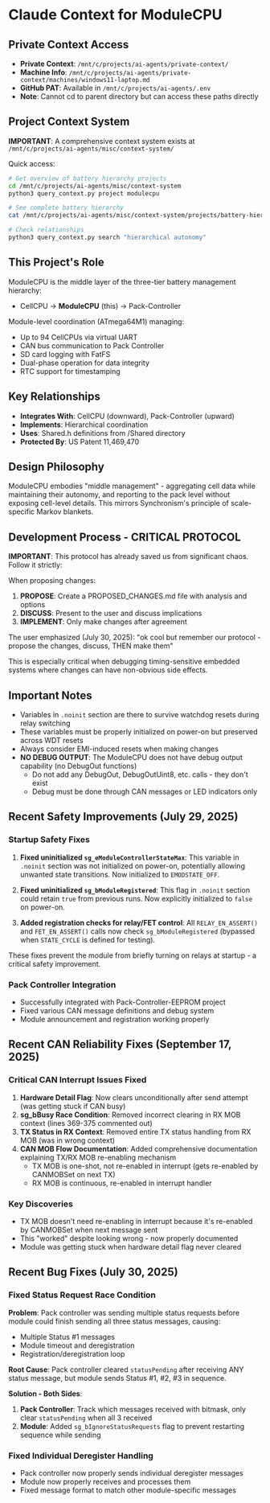 # Claude Context for ModuleCPU

## Private Context Access
- **Private Context**: `/mnt/c/projects/ai-agents/private-context/`
- **Machine Info**: `/mnt/c/projects/ai-agents/private-context/machines/windows11-laptop.md`
- **GitHub PAT**: Available in `/mnt/c/projects/ai-agents/.env`
- **Note**: Cannot cd to parent directory but can access these paths directly

## Project Context System

**IMPORTANT**: A comprehensive context system exists at `/mnt/c/projects/ai-agents/misc/context-system/`

Quick access:
```bash
# Get overview of battery hierarchy projects
cd /mnt/c/projects/ai-agents/misc/context-system
python3 query_context.py project modulecpu

# See complete battery hierarchy
cat /mnt/c/projects/ai-agents/misc/context-system/projects/battery-hierarchy.md

# Check relationships
python3 query_context.py search "hierarchical autonomy"
```

## This Project's Role

ModuleCPU is the middle layer of the three-tier battery management hierarchy:
- CellCPU → **ModuleCPU** (this) → Pack-Controller

Module-level coordination (ATmega64M1) managing:
- Up to 94 CellCPUs via virtual UART
- CAN bus communication to Pack Controller
- SD card logging with FatFS
- Dual-phase operation for data integrity
- RTC support for timestamping

## Key Relationships
- **Integrates With**: CellCPU (downward), Pack-Controller (upward)
- **Implements**: Hierarchical coordination
- **Uses**: Shared.h definitions from /Shared directory
- **Protected By**: US Patent 11,469,470

## Design Philosophy
ModuleCPU embodies "middle management" - aggregating cell data while maintaining their autonomy, and reporting to the pack level without exposing cell-level details. This mirrors Synchronism's principle of scale-specific Markov blankets.

## Development Process - CRITICAL PROTOCOL
**IMPORTANT**: This protocol has already saved us from significant chaos. Follow it strictly:

When proposing changes:
1. **PROPOSE**: Create a PROPOSED_CHANGES.md file with analysis and options
2. **DISCUSS**: Present to the user and discuss implications  
3. **IMPLEMENT**: Only make changes after agreement

The user emphasized (July 30, 2025): "ok cool but remember our protocol - propose the changes, discuss, THEN make them"

This is especially critical when debugging timing-sensitive embedded systems where changes can have non-obvious side effects.

## Important Notes
- Variables in `.noinit` section are there to survive watchdog resets during relay switching
- These variables must be properly initialized on power-on but preserved across WDT resets
- Always consider EMI-induced resets when making changes
- **NO DEBUG OUTPUT**: The ModuleCPU does not have debug output capability (no DebugOut functions)
  - Do not add any DebugOut, DebugOutUint8, etc. calls - they don't exist
  - Debug must be done through CAN messages or LED indicators only

## Recent Safety Improvements (July 29, 2025)

### Startup Safety Fixes
1. **Fixed uninitialized `sg_eModuleControllerStateMax`**: This variable in `.noinit` section was not initialized on power-on, potentially allowing unwanted state transitions. Now initialized to `EMODSTATE_OFF`.

2. **Fixed uninitialized `sg_bModuleRegistered`**: This flag in `.noinit` section could retain `true` from previous runs. Now explicitly initialized to `false` on power-on.

3. **Added registration checks for relay/FET control**: All `RELAY_EN_ASSERT()` and `FET_EN_ASSERT()` calls now check `sg_bModuleRegistered` (bypassed when `STATE_CYCLE` is defined for testing).

These fixes prevent the module from briefly turning on relays at startup - a critical safety improvement.

### Pack Controller Integration
- Successfully integrated with Pack-Controller-EEPROM project
- Fixed various CAN message definitions and debug system
- Module announcement and registration working properly

## Recent CAN Reliability Fixes (September 17, 2025)

### Critical CAN Interrupt Issues Fixed
1. **Hardware Detail Flag**: Now clears unconditionally after send attempt (was getting stuck if CAN busy)
2. **sg_bBusy Race Condition**: Removed incorrect clearing in RX MOB context (lines 369-375 commented out)
3. **TX Status in RX Context**: Removed entire TX status handling from RX MOB (was in wrong context)
4. **CAN MOB Flow Documentation**: Added comprehensive documentation explaining TX/RX MOB re-enabling mechanism
   - TX MOB is one-shot, not re-enabled in interrupt (gets re-enabled by CANMOBSet on next TX)
   - RX MOB is continuous, re-enabled in interrupt handler

### Key Discoveries
- TX MOB doesn't need re-enabling in interrupt because it's re-enabled by CANMOBSet when next message sent
- This "worked" despite looking wrong - now properly documented
- Module was getting stuck when hardware detail flag never cleared

## Recent Bug Fixes (July 30, 2025)

### Fixed Status Request Race Condition
**Problem**: Pack controller was sending multiple status requests before module could finish sending all three status messages, causing:
- Multiple Status #1 messages
- Module timeout and deregistration
- Registration/deregistration loop

**Root Cause**: Pack controller cleared `statusPending` after receiving ANY status message, but module sends Status #1, #2, #3 in sequence.

**Solution - Both Sides**:
1. **Pack Controller**: Track which messages received with bitmask, only clear `statusPending` when all 3 received
2. **Module**: Added `sg_bIgnoreStatusRequests` flag to prevent restarting sequence while sending

### Fixed Individual Deregister Handling
- Pack controller now properly sends individual deregister messages
- Module now properly receives and processes them
- Fixed message format to match other module-specific messages